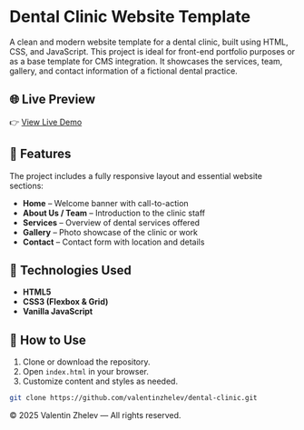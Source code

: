 # Dental Clinic Website Template

A clean and modern website template for a dental clinic, built using HTML, CSS, and JavaScript. This project is ideal for front-end portfolio purposes or as a base template for CMS integration. It showcases the services, team, gallery, and contact information of a fictional dental practice.

## 🌐 Live Preview

👉 [View Live Demo](https://valentinzhelev.github.io/dental-clinic/)

## 📄 Features

The project includes a fully responsive layout and essential website sections:

- **Home** – Welcome banner with call-to-action
- **About Us / Team** – Introduction to the clinic staff
- **Services** – Overview of dental services offered
- **Gallery** – Photo showcase of the clinic or work
- **Contact** – Contact form with location and details

## 💼 Technologies Used

- **HTML5**
- **CSS3 (Flexbox & Grid)**
- **Vanilla JavaScript**

## 🚀 How to Use

1. Clone or download the repository.
2. Open `index.html` in your browser.
3. Customize content and styles as needed.

```bash
git clone https://github.com/valentinzhelev/dental-clinic.git
```

© 2025 Valentin Zhelev — All rights reserved.
